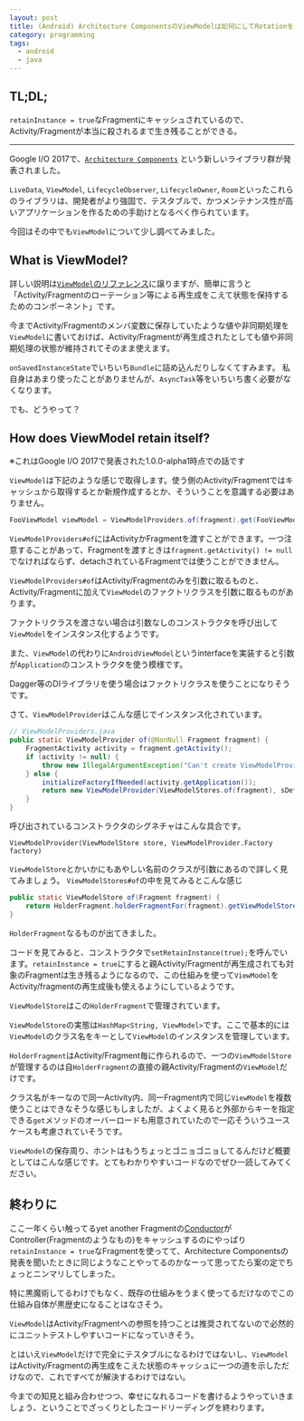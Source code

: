```yaml
---
layout: post
title: (Android) Architecture ComponentsのViewModelは如何にしてRotationを生き残るか
category: programming
tags:
  - android
  - java
---
```


## TL;DL;

`retainInstance = true`なFragmentにキャッシュされているので、Activity/Fragmentが本当に殺されるまで生き残ることができる。

---

Google I/O 2017で、[`Architecture Components`](https://developer.android.com/topic/libraries/architecture/index.html) という新しいライブラリ群が発表されました。

`LiveData`, `ViewModel`, `LifecycleObserver`, `LifecycleOwner`, `Room`といったこれらのライブラリは、開発者がより強固で、テスタブルで、かつメンテナンス性が高いアプリケーションを作るための手助けとなるべく作られています。

今回はその中でも`ViewModel`について少し調べてみました。


## What is ViewModel?

詳しい説明は[`ViewModel`のリファレンス](https://developer.android.com/topic/libraries/architecture/viewmodel.html)に譲りますが、簡単に言うと「Activity/Fragmentのローテーション等による再生成をこえて状態を保持するためのコンポーネント」です。

今までActivity/Fragmentのメンバ変数に保存していたような値や非同期処理を`ViewModel`に書いておけば、Activity/Fragmentが再生成されたとしても値や非同期処理の状態が維持されてそのまま使えます。

`onSavedInstanceState`でいちいち`Bundle`に詰め込んだりしなくてすみます。
私自身はあまり使ったことがありませんが、`AsyncTask`等をいちいち書く必要がなくなります。

でも、どうやって？


## How does ViewModel retain itself?

※これはGoogle I/O 2017で発表された1.0.0-alpha1時点での話です

`ViewModel`は下記のような感じで取得します。使う側のActivity/Fragmentではキャッシュから取得するとか新規作成するとか、そういうことを意識する必要はありません。

```java
FooViewModel viewModel = ViewModelProviders.of(fragment).get(FooViewModel.class);
```

`ViewModelProviders#of`にはActivityかFragmentを渡すことができます。一つ注意することがあって、Fragmentを渡すときは`fragment.getActivity() != null`でなければならず、detachされているFragmentでは使うことができません。

`ViewModelProviders#of`はActivity/Fragmentのみを引数に取るものと、Activity/Fragmentに加えて`ViewModel`のファクトリクラスを引数に取るものがあります。

ファクトリクラスを渡さない場合は引数なしのコンストラクタを呼び出して`ViewModel`をインスタンス化するようです。

また、`ViewModel`の代わりに`AndroidViewModel`というinterfaceを実装すると引数が`Application`のコンストラクタを使う模様です。

Dagger等のDIライブラリを使う場合はファクトリクラスを使うことになりそうです。

さて、`ViewModelProvider`はこんな感じでインスタンス化されています。

```java
// ViewModelProviders.java
public static ViewModelProvider of(@NonNull Fragment fragment) {
    FragmentActivity activity = fragment.getActivity();
    if (activity != null) {
        throw new IllegalArgumentException("Can't create ViewModelProvider for detached fragment");
    } else {
        initializeFactoryIfNeeded(activity.getApplication());
        return new ViewModelProvider(ViewModelStores.of(fragment), sDefaultFactory);
    }
}
```

呼び出されているコンストラクタのシグネチャはこんな具合です。

```
ViewModelProvider(ViewModelStore store, ViewModelProvider.Factory factory)
```

`ViewModelStore`とかいかにもあやしい名前のクラスが引数にあるので詳しく見てみましょう。
`ViewModelStores#of`の中を見てみるとこんな感じ

```java
public static ViewModelStore of(Fragment fragment) {
    return HolderFragment.holderFragmentFor(fragment).getViewModelStore();
}
```

`HolderFragment`なるものが出てきました。

コードを見てみると、コンストラクタで`setRetainInstance(true);`を呼んでいます。`retainInstance = true`にすると親Activity/Fragmentが再生成されても対象のFragmentは生き残るようになるので、この仕組みを使って`ViewModel`をActivity/fragmentの再生成後も使えるようにしているようです。

`ViewModelStore`はこの`HolderFragment`で管理されています。

`ViewModelStore`の実態は`HashMap<String, ViewModel>`です。ここで基本的には`ViewModel`のクラス名をキーとして`ViewModel`のインスタンスを管理しています。

`HolderFragment`はActivity/Fragment毎に作られるので、一つの`ViewModelStore`が管理するのは自`HolderFragment`の直接の親Activity/Fragmentの`ViewModel`だけです。

クラス名がキーなので同一Activity内、同一Fragment内で同じ`ViewModel`を複数使うことはできなそうな感じもしましたが、よくよく見ると外部からキーを指定できる`get`メソッドのオーバーロードも用意されていたので一応そういうユースケースも考慮されていそうです。

`ViewModel`の保存周り、ホントはもうちょっとゴニョゴニョしてるんだけど概要としてはこんな感じです。とてもわかりやすいコードなのでぜひ一読してみてください。



## 終わりに

ここ一年くらい触ってるyet another Fragmentの[Conductor](https://github.com/bluelinelabs/Conductor)がController(Fragmentのようなもの)をキャッシュするのにやっぱり`retainInstance = true`なFragmentを使ってて、Architecture Componentsの発表を聞いたときに同じようなことやってるのかなーって思ってたら案の定でちょっとニンマリしてしまった。

特に黒魔術してるわけでもなく、既存の仕組みをうまく使ってるだけなのでこの仕組み自体が黒歴史になることはなさそう。

`ViewModel`はActivity/Fragmentへの参照を持つことは推奨されてないので必然的にユニットテストしやすいコードになっていきそう。

とはいえ`ViewModel`だけで完全にテスタブルになるわけではないし、`ViewModel`はActivity/Fragmentの再生成をこえた状態のキャッシュに一つの道を示しただけなので、これですべてが解決するわけではない。

今までの知見と組み合わせつつ、幸せになれるコードを書けるようやっていきましょう、ということでざっくりとしたコードリーディングを終わります。
